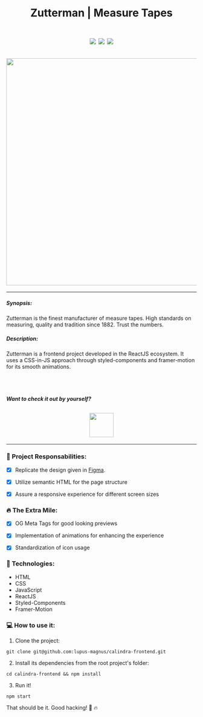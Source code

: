 <h1 align="center">Zutterman | Measure Tapes</h1>
<h1 align="center">
<img src="https://img.shields.io/static/v1?label=JavaScript&message=language&color=green&style=for-the-badge&logo=javascript"/>
<img src="https://img.shields.io/static/v1?label=Express&message=framework&color=blue&style=for-the-badge&logo=express"/>
<img src="https://img.shields.io/static/v1?label=Jest&message=unit+tests&color=blue&style=for-the-badge&logo=jest"/>

</h1>

<h2 align="center" >
<img src="https://user-images.githubusercontent.com/71194923/183795087-99719746-82cd-4bcc-9c09-add2ecee8e3e.png" width="600" />
</h2>
<hr />

##### Synopsis:

Zutterman is the finest manufacturer of measure tapes. High standards on measuring, quality and tradition since 1882. 
Trust the numbers.

##### Description:

Zutterman is a frontend project developed in the ReactJS ecosystem. It uses a CSS-in-JS approach through styled-components and framer-motion for its smooth animations. 

<br><br>

##### Want to check it out by yourself?

<h2 align="center" >
<a href="https://zutterman-tapes.vercel.app/"><img src="https://media.indiedb.com/images/articles/1/159/158317/auto/20140509082052-Button_play.png" height="64" />
</h2></a>
<hr />


### 🧠 Project Responsabilities:

- [x] Replicate the design given in [Figma](https://www.figma.com/file/GTEyrXtVtgSDeiocLk7KzCFf/layout-teste-avaliacao?node-id=0%3A76).
- [x] Utilize semantic HTML for the page structure
- [x] Assure a responsive experience for different screen sizes


### 🔥 The Extra Mile:

- [x] OG Meta Tags for good looking previews
- [x] Implementation of animations for enhancing the experience
- [x] Standardization of icon usage


### 🧰 Technologies:

- HTML
- CSS
- JavaScript
- ReactJS
- Styled-Components
- Framer-Motion

### 💻 How to use it:


1. Clone the project: 

`git clone git@github.com:lupus-magnus/calindra-frontend.git`


2. Install its dependencies from the root project's folder: 

`cd calindra-frontend && npm install`

3. Run it!

`npm start`

That should be it. Good hacking! 👊 🔥
